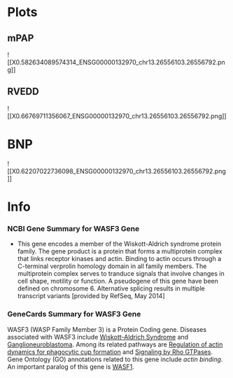 # Plots
## mPAP
![[X0.582634089574314_ENSG00000132970_chr13.26556103.26556792.png]]
## RVEDD
![[X0.66769711356067_ENSG00000132970_chr13.26556103.26556792.png]]

# BNP
![[X0.62207022736098_ENSG00000132970_chr13.26556103.26556792.png]]
# Info
### NCBI Gene Summary for WASF3 Gene

[](https://www.ncbi.nlm.nih.gov/gene/10810)

- This gene encodes a member of the Wiskott-Aldrich syndrome protein family. The gene product is a protein that forms a multiprotein complex that links receptor kinases and actin. Binding to actin occurs through a C-terminal verprolin homology domain in all family members. The multiprotein complex serves to tranduce signals that involve changes in cell shape, motility or function. A pseudogene of this gene have been defined on chromosome 6. Alternative splicing results in multiple transcript variants [provided by RefSeq, May 2014]
    

### GeneCards Summary for WASF3 Gene

WASF3 (WASP Family Member 3) is a Protein Coding gene. Diseases associated with WASF3 include [Wiskott-Aldrich Syndrome](http://www.malacards.org/card/wiskott_aldrich_syndrome "See Wiskott-Aldrich Syndrome at MalaCards") and [Ganglioneuroblastoma](http://www.malacards.org/card/ganglioneuroblastoma "See Ganglioneuroblastoma at MalaCards"). Among its related pathways are [Regulation of actin dynamics for phagocytic cup formation](https://pathcards.genecards.org/card/regulation_of_actin_dynamics_for_phagocytic_cup_formation "See Regulation of actin dynamics for phagocytic cup formation at Pathcards") and [Signaling by Rho GTPases](https://pathcards.genecards.org/card/signaling_by_rho_gtpases "See Signaling by Rho GTPases at Pathcards"). Gene Ontology (GO) annotations related to this gene include _actin binding_. An important paralog of this gene is [WASF1](https://www.genecards.org/cgi-bin/carddisp.pl?gene=WASF1).